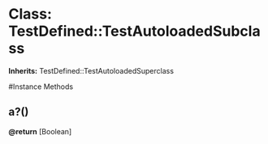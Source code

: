 # Class: TestDefined::TestAutoloadedSubclass
**Inherits:** TestDefined::TestAutoloadedSuperclass
    




#Instance Methods
## a?() [](#method-i-a?)

**@return** [Boolean] 

